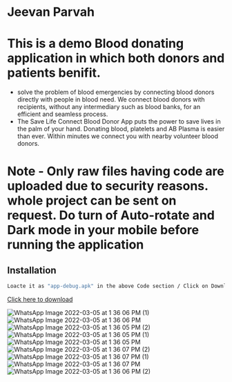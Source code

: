 # Jeevan Parvah
# This is a demo Blood donating application in which both donors and patients benifit. 
- solve the problem of blood emergencies by connecting blood donors directly with people in blood need. We connect blood donors with recipients, without any intermediary such as blood banks, for an efficient and seamless process. 
- The Save Life Connect Blood Donor App puts the power to save lives in the palm of your hand. Donating blood, platelets and AB Plasma is easier than ever. Within minutes we connect you with nearby volunteer blood donors.

# Note - Only raw files having code are uploaded due to security reasons. whole project can be sent on request. Do turn of Auto-rotate and Dark mode in your mobile before running the application



## Installation
```bash
Loacte it as "app-debug.apk" in the above Code section / Click on Download below
```
[Click here to download](https://u.pcloud.link/publink/show?code=XZFvOXVZpBVxWCK1qGSqht6jbdqs45UFezWy) 

![WhatsApp Image 2022-03-05 at 1 36 06 PM (1)](https://user-images.githubusercontent.com/81664507/156874728-39ab8926-ab94-4e6d-a925-07a326e2640d.jpeg)
![WhatsApp Image 2022-03-05 at 1 36 06 PM](https://user-images.githubusercontent.com/81664507/156874731-49c80be0-4f0d-47a1-8f9d-f1641de856b8.jpeg)
![WhatsApp Image 2022-03-05 at 1 36 05 PM (2)](https://user-images.githubusercontent.com/81664507/156874733-0aa80f7f-9728-4926-8303-a95f07a09d2b.jpeg)
![WhatsApp Image 2022-03-05 at 1 36 05 PM (1)](https://user-images.githubusercontent.com/81664507/156874735-c151628f-74df-4b0a-af7e-4c3f5f9ef5ce.jpeg)
![WhatsApp Image 2022-03-05 at 1 36 05 PM](https://user-images.githubusercontent.com/81664507/156874736-99dde424-a41b-426e-b6f8-5acc6c4c56c1.jpeg)
![WhatsApp Image 2022-03-05 at 1 36 07 PM (2)](https://user-images.githubusercontent.com/81664507/156874737-b82e6139-83bf-4da1-a193-bcabe1404f74.jpeg)
![WhatsApp Image 2022-03-05 at 1 36 07 PM (1)](https://user-images.githubusercontent.com/81664507/156874738-cc29c2ae-add8-4e39-9646-3f21d9e2fbaf.jpeg)
![WhatsApp Image 2022-03-05 at 1 36 07 PM](https://user-images.githubusercontent.com/81664507/156874740-458dec4f-6dcc-4659-b0ea-c13341cb0a05.jpeg)
![WhatsApp Image 2022-03-05 at 1 36 06 PM (2)](https://user-images.githubusercontent.com/81664507/156874743-eff53461-9694-4f1c-989c-5d22ee3b5588.jpeg)

